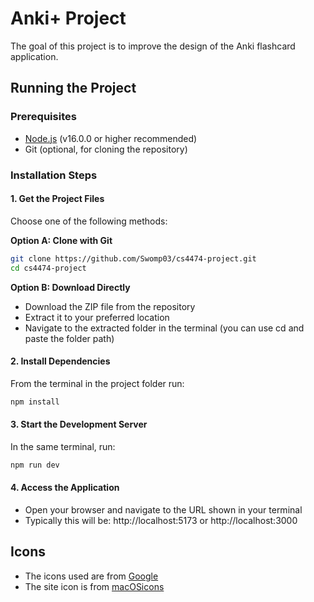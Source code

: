 # Anki+ Project

The goal of this project is to improve the design of the Anki flashcard application.

## Running the Project

### Prerequisites
- [Node.js](https://nodejs.org/en/download) (v16.0.0 or higher recommended)
- Git (optional, for cloning the repository)

### Installation Steps

#### 1. Get the Project Files
Choose one of the following methods:

**Option A: Clone with Git**
```bash
git clone https://github.com/Swomp03/cs4474-project.git
cd cs4474-project
```

**Option B: Download Directly**
- Download the ZIP file from the repository
- Extract it to your preferred location
- Navigate to the extracted folder in the terminal (you can use cd and paste the folder path)

#### 2. Install Dependencies
From the terminal in the project folder run:
```bash
npm install
```

#### 3. Start the Development Server
In the same terminal, run:
```bash
npm run dev
```

#### 4. Access the Application
- Open your browser and navigate to the URL shown in your terminal
- Typically this will be: http://localhost:5173 or http://localhost:3000

## Icons

* The icons used are from [Google](https://fonts.google.com/icons)
* The site icon is from [macOSicons](https://macosicons.com/#/?icon=utlA4yU304)
